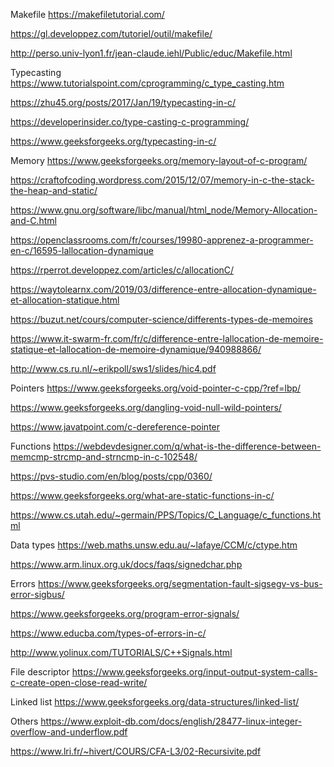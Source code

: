 Makefile
https://makefiletutorial.com/

https://gl.developpez.com/tutoriel/outil/makefile/

http://perso.univ-lyon1.fr/jean-claude.iehl/Public/educ/Makefile.html

Typecasting
https://www.tutorialspoint.com/cprogramming/c_type_casting.htm

https://zhu45.org/posts/2017/Jan/19/typecasting-in-c/

https://developerinsider.co/type-casting-c-programming/

https://www.geeksforgeeks.org/typecasting-in-c/

Memory
https://www.geeksforgeeks.org/memory-layout-of-c-program/

https://craftofcoding.wordpress.com/2015/12/07/memory-in-c-the-stack-the-heap-and-static/

https://www.gnu.org/software/libc/manual/html_node/Memory-Allocation-and-C.html

https://openclassrooms.com/fr/courses/19980-apprenez-a-programmer-en-c/16595-lallocation-dynamique

https://rperrot.developpez.com/articles/c/allocationC/

https://waytolearnx.com/2019/03/difference-entre-allocation-dynamique-et-allocation-statique.html

https://buzut.net/cours/computer-science/differents-types-de-memoires

https://www.it-swarm-fr.com/fr/c/difference-entre-lallocation-de-memoire-statique-et-lallocation-de-memoire-dynamique/940988866/

http://www.cs.ru.nl/~erikpoll/sws1/slides/hic4.pdf

Pointers
https://www.geeksforgeeks.org/void-pointer-c-cpp/?ref=lbp/

https://www.geeksforgeeks.org/dangling-void-null-wild-pointers/

https://www.javatpoint.com/c-dereference-pointer

Functions
https://webdevdesigner.com/q/what-is-the-difference-between-memcmp-strcmp-and-strncmp-in-c-102548/

https://pvs-studio.com/en/blog/posts/cpp/0360/

https://www.geeksforgeeks.org/what-are-static-functions-in-c/

https://www.cs.utah.edu/~germain/PPS/Topics/C_Language/c_functions.html

Data types
https://web.maths.unsw.edu.au/~lafaye/CCM/c/ctype.htm

https://www.arm.linux.org.uk/docs/faqs/signedchar.php

Errors
https://www.geeksforgeeks.org/segmentation-fault-sigsegv-vs-bus-error-sigbus/

https://www.geeksforgeeks.org/program-error-signals/

https://www.educba.com/types-of-errors-in-c/

http://www.yolinux.com/TUTORIALS/C++Signals.html

File descriptor
https://www.geeksforgeeks.org/input-output-system-calls-c-create-open-close-read-write/

Linked list
https://www.geeksforgeeks.org/data-structures/linked-list/

Others
https://www.exploit-db.com/docs/english/28477-linux-integer-overflow-and-underflow.pdf

https://www.lri.fr/~hivert/COURS/CFA-L3/02-Recursivite.pdf
